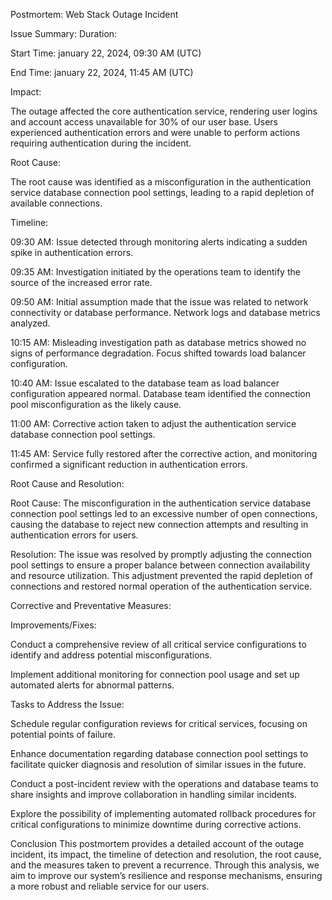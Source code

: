 Postmortem: Web Stack Outage Incident

Issue Summary: Duration:

Start Time: january 22, 2024, 09:30 AM (UTC)

End Time: january 22, 2024, 11:45 AM (UTC)

Impact:

The outage affected the core authentication service, rendering user logins and account access unavailable for 30% of our user base. Users experienced authentication errors and were unable to perform actions requiring authentication during the incident.

Root Cause:

The root cause was identified as a misconfiguration in the authentication service database connection pool settings, leading to a rapid depletion of available connections.

Timeline:

09:30 AM: Issue detected through monitoring alerts indicating a sudden spike in authentication errors.

09:35 AM: Investigation initiated by the operations team to identify the source of the increased error rate.

09:50 AM: Initial assumption made that the issue was related to network connectivity or database performance. Network logs and database metrics analyzed.

10:15 AM: Misleading investigation path as database metrics showed no signs of performance degradation. Focus shifted towards load balancer configuration.

10:40 AM: Issue escalated to the database team as load balancer configuration appeared normal. Database team identified the connection pool misconfiguration as the likely cause.

11:00 AM: Corrective action taken to adjust the authentication service database connection pool settings.

11:45 AM: Service fully restored after the corrective action, and monitoring confirmed a significant reduction in authentication errors.

Root Cause and Resolution:

Root Cause: The misconfiguration in the authentication service database connection pool settings led to an excessive number of open connections, causing the database to reject new connection attempts and resulting in authentication errors for users.

Resolution: The issue was resolved by promptly adjusting the connection pool settings to ensure a proper balance between connection availability and resource utilization. This adjustment prevented the rapid depletion of connections and restored normal operation of the authentication service.

Corrective and Preventative Measures:

Improvements/Fixes:

Conduct a comprehensive review of all critical service configurations to identify and address potential misconfigurations.

Implement additional monitoring for connection pool usage and set up automated alerts for abnormal patterns.

Tasks to Address the Issue:

Schedule regular configuration reviews for critical services, focusing on potential points of failure.

Enhance documentation regarding database connection pool settings to facilitate quicker diagnosis and resolution of similar issues in the future.

Conduct a post-incident review with the operations and database teams to share insights and improve collaboration in handling similar incidents.

Explore the possibility of implementing automated rollback procedures for critical configurations to minimize downtime during corrective actions.

Conclusion This postmortem provides a detailed account of the outage incident, its impact, the timeline of detection and resolution, the root cause, and the measures taken to prevent a recurrence. Through this analysis, we aim to improve our system’s resilience and response mechanisms, ensuring a more robust and reliable service for our users.
